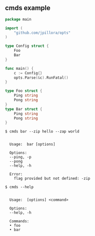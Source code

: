 ## cmds example

<!--tmpl,chomp,code=go:cat main.go -->
``` go 
package main

import (
	"github.com/jpillora/opts"
)

type Config struct {
	Foo
	Bar
}

func main() {
	c := Config{}
	opts.Parse(&c).RunFatal()
}

type Foo struct {
	Ping string
	Pong string
}
type Bar struct {
	Ping string
	Pong string
}
```
<!--/tmpl-->

```
$ cmds bar --zip hello --zap world
```

<!--tmpl,chomp,code=plain:go run main.go bar --zip hello --zap world -->
``` plain 

  Usage:  bar [options]

  Options:
  --ping, -p
  --pong
  --help, -h

  Error:
    flag provided but not defined: -zip

```
<!--/tmpl-->

```
$ cmds --help
```

<!--tmpl,chomp,code=plain:go run main.go --help -->
``` plain 

  Usage:  [options] <command>

  Options:
  --help, -h

  Commands:
  • foo
  • bar

```
<!--/tmpl-->
